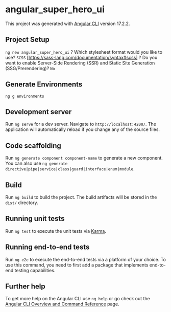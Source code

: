 # angular_super_hero_ui
 
This project was generated with [Angular CLI](https://github.com/angular/angular-cli) version 17.2.2.

## Project Setup

`ng new angular_super_hero_ui`
? Which stylesheet format would you like to use? `SCSS` [https://sass-lang.com/documentation/syntax#scss]
? Do you want to enable Server-Side Rendering (SSR) and Static Site Generation (SSG/Prerendering)? `No`

## Generate Environments
```
ng g environments
```

## Development server

Run `ng serve` for a dev server. Navigate to `http://localhost:4200/`. The application will automatically reload if you change any of the source files.

## Code scaffolding

Run `ng generate component component-name` to generate a new component. You can also use `ng generate directive|pipe|service|class|guard|interface|enum|module`.

## Build

Run `ng build` to build the project. The build artifacts will be stored in the `dist/` directory.

## Running unit tests

Run `ng test` to execute the unit tests via [Karma](https://karma-runner.github.io).

## Running end-to-end tests

Run `ng e2e` to execute the end-to-end tests via a platform of your choice. To use this command, you need to first add a package that implements end-to-end testing capabilities.

## Further help

To get more help on the Angular CLI use `ng help` or go check out the [Angular CLI Overview and Command Reference](https://angular.io/cli) page.

